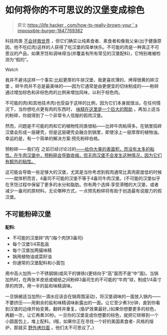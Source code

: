 # 如何将你的不可思议的汉堡变成棕色

> 原文:[https://life hacker . com/how-to-really-brown-your ' s impossible-burger-1847769362](https://lifehacker.com/how-to-actually-brown-your-impossible-burger-1847769362)

科技肉类 [不会拯救世界](https://www.wnycstudios.org/podcasts/otm/segments/fake-meat-really-future-on-the-media) ，但它们确实让纯素食者、素食者和像我父亲(出于健康原因，他不吃红肉)这样的人获得了吃汉堡的简单快乐。不可能的肉是一种真正不可思议的产品，如果烹饪和调味得当(并覆盖有所有常见的汉堡配料)，它特别难被检测为“假的”。

Watch

我并不避讳这样一个事实:比起更厚的牛排汉堡，我更喜欢薄的、烤得很黄的碎汉堡 。碎牛肉并不总是最美味的——因为它通常是由更便宜的切块制成的——粉碎通过增加棕色和非棕色肉的比例来增加风味，以利于棕色肉。

不可能的肉(和其他技术肉)也受益于这样的比例，因为它们本身就很淡。在任何情况下，当你想吃点更有肉的东西时， [味精在这里是一个巨大的帮助](https://lifehacker.com/how-to-make-fake-meat-taste-meatier-1844841522) 。再加上适当的粉碎，你就得到了一个非常令人信服的假肉汉堡。

然而，问题是不可能的肉和它的植物性同类很粘——比碎牛肉粘得多。在锅里捣碎汉堡会形成一层硬壳，但是这层硬壳会融合到锅里，即使涂上一层厚厚的植物油。幸运的是，有一个简单的解决方案:预先粉碎伯格。

预粉碎——我们在 之前已经讨论过的[——给你大量的表面积，而没有太多的粘性。在牛肉汉堡中，预粉碎会导致收缩，但无肉汉堡不会发生这种情况，因为它们有额外的粘性。](https://lifehacker.com/why-you-should-pre-smash-your-burgers-1832966230)

这可能会导致一些足够大的汉堡，尤其是当你考虑到假肉通常比真肉密度低的时候——就体积而言，4盎司不可能的汉堡不等于4盎司牛肉汉堡。(不可能的汉堡似乎在烹饪过程中保留了更多的水分和脂肪。你有两个选择:享受滑稽的大汉堡，或者减少一盎司的原材料。无论哪种方式，一点预先粉碎将有助于创造最有说服力的假汉堡。

## 不可能粉碎汉堡

**配料:**

*   不可能的汉堡碎“肉”(每个肉饼3盎司)
*   每个汉堡1/4茶匙盐
*   每个汉堡加两撮味精
*   锅用植物油或菜籽油
*   你通常的汉堡配料和小面包

用中高火加热一个不锈钢锅(或风干的铸铁)(更倾向于“高”面而不是“中”面)。当锅加热时，在两张羊皮纸或蜡纸之间粉碎3盎司生的不可能的“牛肉”球，制成1/4英寸厚的肉饼。用一半的盐和味精调味。

一旦锅被适当加热(一滴水应该会在锅周围滚动)，将汉堡调味的一面放入锅内——不要挤压——用剩余的盐和味精调味新露出的一面。让它至少煮3分钟，直到你看到汉堡的边缘开始变黄。翻转并重复。(鱼铲效果最好。)如果你想要更多的棕色，再翻一次，让它再煮30秒。一旦你的汉堡变成你想要的棕色，就把它转移到一个小圆面包上，堆上配料。(哦，如果你正在寻找一个好的美国素食者- 风格的熔炉，那就买 [野外烤炒面](https://lifehacker.com/two-grilled-cheese-alternatives-for-people-who-cant-eat-1795388350) 。他们太不可思议了。)